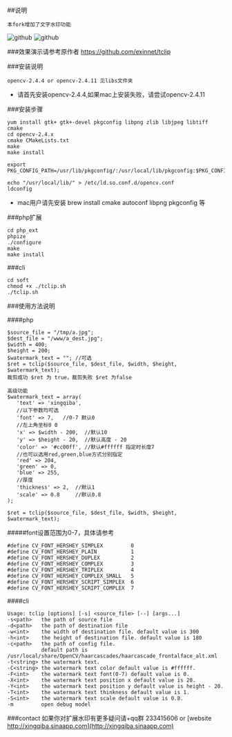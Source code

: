 ##说明
```
本fork增加了文字水印功能
```
![github](./demo_images/demo_.jpg "裁剪后水印图")
![github](./demo_images/demo.jpg "原始图")

###效果演示请参考原作者
https://github.com/exinnet/tclip

###安装说明
```
opencv-2.4.4 or opencv-2.4.11 见libs文件夹
```
* 请首先安装opencv-2.4.4,如果mac上安装失败，请尝试opencv-2.4.11

###安装步骤
```
yum install gtk+ gtk+-devel pkgconfig libpng zlib libjpeg libtiff cmake
cd opencv-2.4.x
cmake CMakeLists.txt
make
make install

export PKG_CONFIG_PATH=/usr/lib/pkgconfig/:/usr/local/lib/pkgconfig:$PKG_CONFIG_PATH

echo "/usr/local/lib/" > /etc/ld.so.conf.d/opencv.conf 
ldconfig
```
* mac用户请先安装 brew install cmake autoconf libpng pkgconfig 等

###php扩展
```
cd php_ext
phpize
./configure
make
make install
```

###cli
```
cd soft
chmod +x ./tclip.sh
./tclip.sh
```

###使用方法说明

####php
```
$source_file = "/tmp/a.jpg";
$dest_file = "/www/a_dest.jpg";
$width = 400;
$height = 200;
$watermark_text = ""; //可选
$ret = tclip($source_file, $dest_file, $width, $height, $watermark_text);
裁剪成功 $ret 为 true，裁剪失败 $ret 为false

高级功能
$watermark_text = array(
   'text' => 'xingqiba',
   //以下参数均可选   
   'font' => 7,   //0-7 默认0
   //左上角坐标0 0
   'x' => $width - 200,  //默认10
   'y' => $height - 20,  //默认高度 - 20
   'color' => '#cc00ff', //默认#ffffff 指定时长度7
   //也可以选用red,green,blue方式分别指定
   'red' => 204,
   'green' => 0,
   'blue' => 255,
   //厚度
   'thickness' => 2,  //默认1
   'scale' => 0.8     //默认0.8
);

$ret = tclip($source_file, $dest_file, $width, $height, $watermark_text);
```

#####font设置范围为0-7，具体请参考
```
#define CV_FONT_HERSHEY_SIMPLEX         0
#define CV_FONT_HERSHEY_PLAIN           1
#define CV_FONT_HERSHEY_DUPLEX          2
#define CV_FONT_HERSHEY_COMPLEX         3
#define CV_FONT_HERSHEY_TRIPLEX         4
#define CV_FONT_HERSHEY_COMPLEX_SMALL   5
#define CV_FONT_HERSHEY_SCRIPT_SIMPLEX  6
#define CV_FONT_HERSHEY_SCRIPT_COMPLEX  7
```


####cli
```
Usage: tclip [options] [-s] <source_file> [--] [args...]
-s<path>   the path of source file
-d<path>   the path of destination file
-w<int>    the width of destination file. default value is 300
-h<int>    the height of destination file. default value is 180
-c<path>   the path of config file.
           default path is /usr/local/share/OpenCV/haarcascades/haarcascade_frontalface_alt.xml
-t<string> the watermark text.
-C<string> the watermark text color default value is #ffffff.
-F<int>    the watermark text font(0-7) default value is 0.
-X<int>    the watermark text position x default value is 20.
-Y<int>    the watermark text position y default value is height - 20.
-T<int>    the watermark text thinkness default value is 1.
-S<int>    the watermark text scale default value is 0.8.
-m         open debug model
```

###contact
如果你对扩展水印有更多疑问请+qq群 233415606 or [website http://xingqiba.sinaapp.com](http://xingqiba.sinaapp.com)


